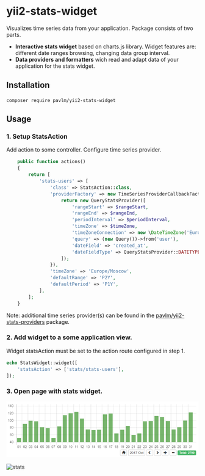 yii2-stats-widget
========================

Visualizes time series data from your application.
Package consists of two parts.
 
- **Interactive stats widget** based on charts.js library. Widget features are: different date ranges browsing, 
changing data group interval. 
- **Data providers and formatters** wich read and adapt data of your application for the stats widget.


Installation
---

`composer require pavlm/yii2-stats-widget`

Usage
---

### 1. Setup StatsAction
Add action to some controller. Configure time series provider.

```php
    public function actions()
    {
        return [
            'stats-users' => [
                'class' => StatsAction::class,
                'providerFactory' => new TimeSeriesProviderCallbackFactory(function ($rangeStart, $rangeEnd, $periodInterval, $timeZone) {
                    return new QueryStatsProvider([
                        'rangeStart' => $rangeStart,
                        'rangeEnd' => $rangeEnd,
                        'periodInterval' => $periodInterval,
                        'timeZone' => $timeZone,
                        'timeZoneConnection' => new \DateTimeZone('Europe/Moscow'),
                        'query' => (new Query())->from('user'),
                        'dateField' => 'created_at',
                        'dateFieldType' => QueryStatsProvider::DATETYPE_INT,
                    ]);
                }),
                'timeZone' => 'Europe/Moscow',
                'defaultRange' => 'P2Y',
                'defaultPeriod' => 'P1Y',
            ],
        ];
    }
```

Note: additional time series provider(s) can be found in the [pavlm/yii2-stats-providers](https://github.com/pavlm/yii2-stats-providers) package.

### 2. Add widget to a some application view.   
Widget statsAction must be set to the action route configured in step 1.

```php
echo StatsWidget::widget([
    'statsAction' => ['stats/stats-users'],
]);
```

### 3. Open page with stats widget. 

![StatsWidget example](stats-widget-demo.png)

![stats](https://mc.yandex.ru/watch/47443597)
